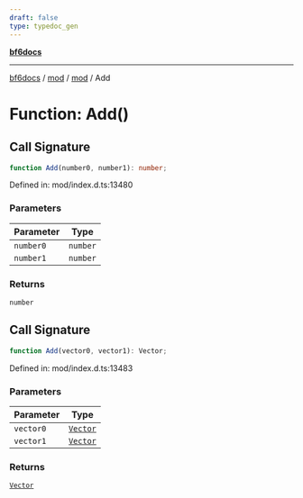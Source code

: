 ```yaml
---
draft: false
type: typedoc_gen
---
```


[**bf6docs**](../../../_index.md)

***

[bf6docs](../../../_index.md) / [mod](../../_index.md) / [mod](../_index.md) / Add

# Function: Add()

## Call Signature

```ts
function Add(number0, number1): number;
```

Defined in: mod/index.d.ts:13480

### Parameters

| Parameter | Type |
| ------ | ------ |
| `number0` | `number` |
| `number1` | `number` |

### Returns

`number`

## Call Signature

```ts
function Add(vector0, vector1): Vector;
```

Defined in: mod/index.d.ts:13483

### Parameters

| Parameter | Type |
| ------ | ------ |
| `vector0` | [`Vector`](../Vector/_index.md) |
| `vector1` | [`Vector`](../Vector/_index.md) |

### Returns

[`Vector`](../Vector/_index.md)
